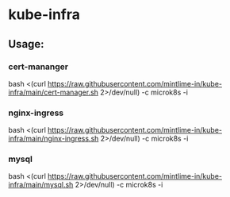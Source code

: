 # kube-infra

## Usage:

### cert-mananger

bash <(curl https://raw.githubusercontent.com/mintlime-in/kube-infra/main/cert-manager.sh 2>/dev/null) -c microk8s -i

### nginx-ingress

bash <(curl https://raw.githubusercontent.com/mintlime-in/kube-infra/main/nginx-ingress.sh 2>/dev/null) -c microk8s -i

### mysql

bash <(curl https://raw.githubusercontent.com/mintlime-in/kube-infra/main/mysql.sh 2>/dev/null) -c microk8s -i

